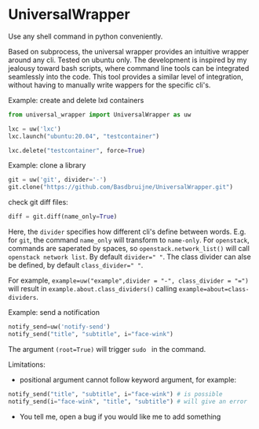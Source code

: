# UniversalWrapper
Use any shell command in python conveniently.

Based on subprocess, the universal wrapper provides an intuitive wrapper around any cli.
Tested on ubuntu only. The development is inspired by my jealousy toward bash scripts, where command line tools can be integrated seamlessly into the code. This tool provides a similar level of integration, without having to manually write wappers for the specific cli's. 

Example: create and delete lxd containers

```python
from universal_wrapper import UniversalWrapper as uw

lxc = uw('lxc')
lxc.launch("ubuntu:20.04", "testcontainer")

lxc.delete("testcontainer", force=True)
```

Example: clone a library

```python
git = uw('git', divider='-')
git.clone("https://github.com/Basdbruijne/UniversalWrapper.git")
```
check git diff files:
```python
diff = git.diff(name_only=True)
```
Here, the `divider` specifies how different cli's define between words. E.g. for `git`, the command `name_only` will transform to `name-only`. For `openstack`, commands are saperated by spaces, so `openstack.network_list()` will call `openstack network list`. By default `divider=" "`. The class divider can alse be defined, by default `class_divider=" "`.

For example, `example=uw("example",divider = "-", class_divider = "=")` will result in `example.about.class_dividers()` calling `example=about=class-dividers`.

Example: send a notification

```python
notify_send=uw('notify-send')
notify_send("title", "subtitle", i="face-wink")
```

The argument `(root=True)` will trigger `sudo ` in the command.


Limitations:
 - positional argument cannot follow keyword argument, for example:
```python
notify_send("title", "subtitle", i="face-wink") # is possible
notify_send(i="face-wink", "title", "subtitle") # will give an error
```
 - You tell me, open a bug if you would like me to add something
